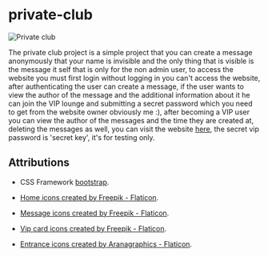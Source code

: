 # private-club

![Private club](https://user-images.githubusercontent.com/96872857/227736176-fe75b98d-ba12-4ba1-9479-0eed9a153600.png)

The private club project is a simple project that you can create a message anonymously that your name is invisible and the only thing that is visible is the message it self that is only for the non admin user, to access the website you must first login without logging in you can't access the website, after authenticating the user can create a message, if the user wants to view the author of the message and the additional information about it he can join the VIP lounge and submitting a secret password which you need to get from the website owner obviously me :), after becoming a VIP user you can view the author of the messages and the time they are created at, deleting the messages as well, you can visit the website <a href="https://private-club-production.up.railway.app/">here</a>, the secret vip password is 'secret key', it's for testing only.


## Attributions  

- CSS Framework <a href="https://getbootstrap.com/" title="Bootstrap page">bootstrap</a>.

- <a href="https://www.flaticon.com/free-icons/home" title="home icons">Home icons created by Freepik - Flaticon</a>.

- <a href="https://www.flaticon.com/free-icons/message" title="message icons">Message icons created by Freepik - Flaticon</a>.

- <a href="https://www.flaticon.com/free-icons/vip-card" title="vip card icons">Vip card icons created by Freepik - Flaticon</a>.

- <a href="https://www.flaticon.com/free-icons/entrance" title="entrance icons">Entrance icons created by Aranagraphics - Flaticon</a>.
